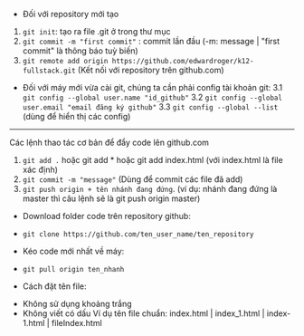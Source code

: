 * Đối với repository mới tạo
1. ```git init```: tạo ra file .git ở trong thư mục
2. ```git commit -m "first commit"``` : commit lần đầu (-m: message | "first 
commit" là thông báo tuỳ biến)
3. ```git remote add origin https://github.com/edwardroger/k12-fullstack.git``` 
(Kết nối với repository trên github.com)

* Đối với máy mới vừa cài git, chúng ta cần phải config tài khoản git:
3.1 ```git config --global user.name "id_github"```
3.2 ```git config --global user.email "email đăng ký github"```
3.3 ```git config --global --list``` (dùng để hiển thị các config)
***********

Các lệnh thao tác cơ bản để đẩy code lên github.com
1. ```git add .``` hoặc git add * hoặc git add index.html (với index.html là 
file xác định)
2. ```git commit -m "message"``` (Dùng để commit các file đã add)
3. ```git push origin + tên nhánh đang đứng```. (ví dụ: nhánh đang đứng là 
master thì câu lệnh sẽ là git push origin master)
 
* Download folder code trên repository github:
- ```git clone https://github.com/ten_user_name/ten_repository```
* Kéo code mới nhất về máy:
- ```git pull origin ten_nhanh```

* Cách đặt tên file:
- Không sử dụng khoảng trắng
- Không viết có dấu
Ví dụ tên file chuẩn: index.html | index_1.html | index-1.html | fileIndex.html 